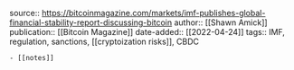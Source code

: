 source:: https://bitcoinmagazine.com/markets/imf-publishes-global-financial-stability-report-discussing-bitcoin
author:: [[Shawn Amick]]
publication:: [[Bitcoin Magazine]]
date-added:: [[2022-04-24]] 
tags:: IMF, regulation, sanctions, [[cryptoization risks]], CBDC

	- [[notes]]